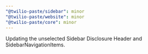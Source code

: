 ```yaml
---
"@twilio-paste/sidebar": minor
"@twilio-paste/website": minor
"@twilio-paste/core": minor
---
```


Updating the unselected Sidebar Disclosure Header and SidebarNavigationItems.
